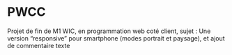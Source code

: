 # PWCC
Projet de fin de M1 WIC, en programmation web coté client, sujet : Une version “responsive” pour smartphone (modes portrait et paysage), et ajout de commentaire texte
